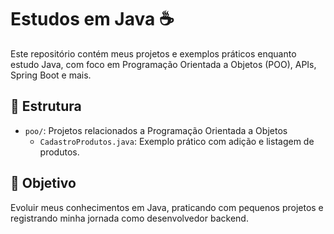 # Estudos em Java ☕

Este repositório contém meus projetos e exemplos práticos enquanto estudo Java, com foco em Programação Orientada a Objetos (POO), APIs, Spring Boot e mais.

## 📁 Estrutura

- `poo/`: Projetos relacionados a Programação Orientada a Objetos
    - `CadastroProdutos.java`: Exemplo prático com adição e listagem de produtos.

## 📌 Objetivo

Evoluir meus conhecimentos em Java, praticando com pequenos projetos e registrando minha jornada como desenvolvedor backend.